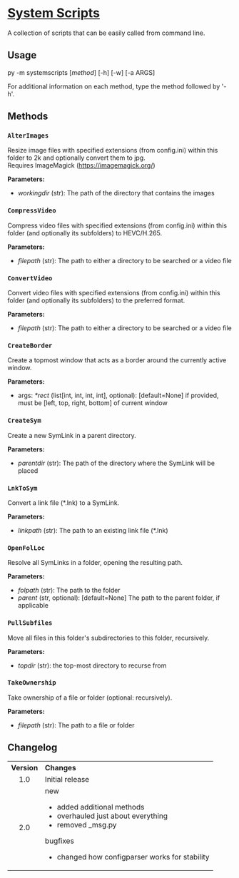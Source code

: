 # [System Scripts](https://github.com/Cryden13/SystemScripts)

A collection of scripts that can be easily called from command line.

## Usage

py -m systemscripts \[*method*] \[-h] \[-w] \[-a ARGS]

For additional information on each method, type the method followed by '-h'.

## Methods

### `AlterImages`

Resize image files with specified extensions (from config.ini) within this folder to 2k and optionally convert them to jpg.  
Requires ImageMagick (<https://imagemagick.org/>)

**Parameters:**

- *workingdir* (str): The path of the directory that contains the images

### `CompressVideo`

Compress video files with specified extensions (from config.ini) within this folder (and optionally its subfolders) to HEVC/H.265.

**Parameters:**

- *filepath* (str): The path to either a directory to be searched or a video file

### `ConvertVideo`

Convert video files with specified extensions (from config.ini) within this folder (and optionally its subfolders) to the preferred format.

**Parameters:**

- *filepath* (str): The path to either a directory to be searched or a video file

### `CreateBorder`

Create a topmost window that acts as a border around the currently active window.

**Parameters:**

- args: *\*rect* (list[int, int, int, int], optional): [default=None] if provided, must be [left, top, right, bottom] of current window

### `CreateSym`

Create a new SymLink in a parent directory.

**Parameters:**

- *parentdir* (str): The path of the directory where the SymLink will be placed

### `LnkToSym`

Convert a link file (*.lnk) to a SymLink.

**Parameters:**

- *linkpath* (str): The path to an existing link file (*.lnk)

### `OpenFolLoc`

Resolve all SymLinks in a folder, opening the resulting path.

**Parameters:**

- *folpath* (str): The path to the folder
- *parent* (str, optional): [default=None] The path to the parent folder, if applicable

### `PullSubfiles`

Move all files in this folder's subdirectories to this folder, recursively.

**Parameters:**

- *topdir* (str): the top-most directory to recurse from

### `TakeOwnership`

Take ownership of a file or folder (optional: recursively).

**Parameters:**

- *filepath* (str): The path to a file or folder

## Changelog

<table>
    <tbody>
        <tr>
            <th align="center">Version</th>
            <th align="left">Changes</th>
        </tr>
        <tr>
            <td align="center">1.0</td>
            <td>Initial release</td>
        </tr>
        <tr>
            <td align="center">2.0</td>
            <td>
                <dl>
                    <dt>new</dt>
                    <ul>
                        <li>added additional methods</li>
                        <li>overhauled just about everything</li>
                        <li>removed _msg.py</li>
                    </ul>
                    <dt>bugfixes</dt>
                    <ul>
                        <li>changed how configparser works for stability</li>
                    </ul>
                </dl>
            </td>
        </tr>
    </tbody>
</table>
